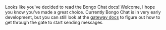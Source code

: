 Looks like you've decided to read the Bongo Chat docs! Welcome, I hope you know you've made a great choice. Currently Bongo Chat is in very early development, but you can still look at the [gateway docs](Gateway.md) to figure out how to get through the gate to start sending messages.
